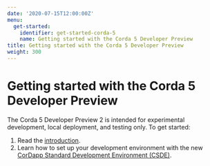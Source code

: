 ```yaml
---
date: '2020-07-15T12:00:00Z'
menu:
  get-started:
    identifier: get-started-corda-5
    name: Getting started with the Corda 5 Developer Preview
title: Getting started with the Corda 5 Developer Preview
weight: 300
---
```


# Getting started with the Corda 5 Developer Preview

The Corda 5 Developer Preview 2 is intended for experimental development, local deployment, and testing only. To get started:
1. Read the [introduction](../../en/platform/corda/5.0-dev-preview-2/introduction/introduction.html).
2. Learn how to set up your development environment with the new [CorDapp Standard Development Environment (CSDE)]((../../en/platform/corda/5.0-dev-preview-2/getting-started/get-started.html)).
